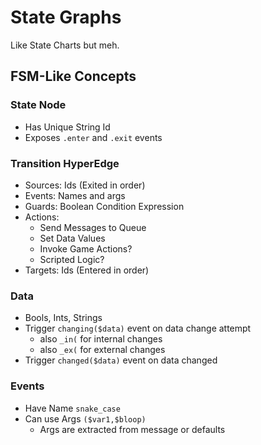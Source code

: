 # State Graphs

Like State Charts but meh.

## FSM-Like Concepts

### State Node

* Has Unique String Id
* Exposes `.enter` and `.exit` events

### Transition HyperEdge

* Sources: Ids (Exited in order)
* Events: Names and args
* Guards: Boolean Condition Expression
* Actions: 
  * Send Messages to Queue
  * Set Data Values
  * Invoke Game Actions?
  * Scripted Logic?
* Targets: Ids (Entered in order)

### Data 

* Bools, Ints, Strings
* Trigger `changing($data)` event on data change attempt
  * also `_in(` for internal changes
  * also `_ex(` for external changes
* Trigger `changed($data)` event on data changed

### Events

* Have Name `snake_case`
* Can use Args `($var1,$bloop)`
  * Args are extracted from message or defaults

